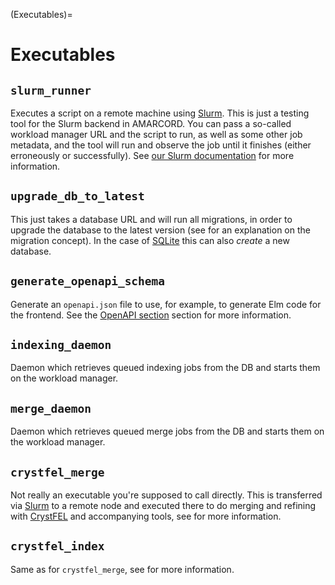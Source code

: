 (Executables)=
# Executables

## `slurm_runner`

Executes a script on a remote machine using [Slurm](https://slurm.schedmd.com/documentation.html). This is just a testing tool for the Slurm backend in AMARCORD. You can pass a so-called workload manager URL and the script to run, as well as some other job metadata, and the tool will run and observe the job until it finishes (either erroneously or successfully). See [our Slurm documentation](BackendSlurm) for more information.

## `upgrade_db_to_latest`

This just takes a database URL and will run all migrations, in order to upgrade the database to the latest version (see [](Alembic) for an explanation on the migration concept). In the case of [SQLite](https://www.sqlite.org/index.html) this can also *create* a new database.

## `generate_openapi_schema`

Generate an `openapi.json` file to use, for example, to generate Elm code for the frontend. See the [OpenAPI section](OpenAPI) section for more information.

## `indexing_daemon`

Daemon which retrieves queued indexing jobs from the DB and starts them on the workload manager.

## `merge_daemon`

Daemon which retrieves queued merge jobs from the DB and starts them on the workload manager.

## `crystfel_merge`

Not really an executable you're supposed to call directly. This is transferred via [Slurm](BackendSlurm) to a remote node and executed there to do merging and refining with [CrystFEL](https://www.desy.de/~twhite/crystfel/) and accompanying tools, see [](CrystFEL) for more information.

## `crystfel_index`

Same as for `crystfel_merge`, see [](CrystFEL) for more information.
